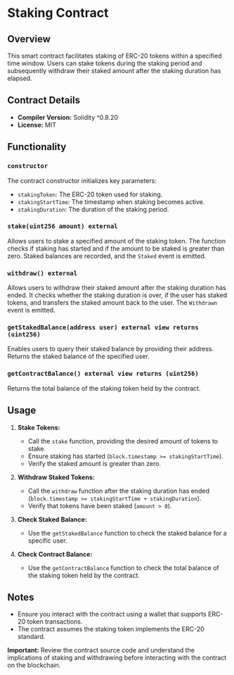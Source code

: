 # Staking Contract

## Overview

This smart contract facilitates staking of ERC-20 tokens within a specified time window. Users can stake tokens during the staking period and subsequently withdraw their staked amount after the staking duration has elapsed.

## Contract Details

- **Compiler Version:** Solidity ^0.8.20
- **License:** MIT

## Functionality

### `constructor`

The contract constructor initializes key parameters:

- `stakingToken`: The ERC-20 token used for staking.
- `stakingStartTime`: The timestamp when staking becomes active.
- `stakingDuration`: The duration of the staking period.

### `stake(uint256 amount) external`

Allows users to stake a specified amount of the staking token. The function checks if staking has started and if the amount to be staked is greater than zero. Staked balances are recorded, and the `Staked` event is emitted.

### `withdraw() external`

Allows users to withdraw their staked amount after the staking duration has ended. It checks whether the staking duration is over, if the user has staked tokens, and transfers the staked amount back to the user. The `Withdrawn` event is emitted.

### `getStakedBalance(address user) external view returns (uint256)`

Enables users to query their staked balance by providing their address. Returns the staked balance of the specified user.

### `getContractBalance() external view returns (uint256)`

Returns the total balance of the staking token held by the contract.

## Usage

1. **Stake Tokens:**
   - Call the `stake` function, providing the desired amount of tokens to stake.
   - Ensure staking has started (`block.timestamp >= stakingStartTime`).
   - Verify the staked amount is greater than zero.

2. **Withdraw Staked Tokens:**
   - Call the `withdraw` function after the staking duration has ended (`block.timestamp >= stakingStartTime + stakingDuration`).
   - Verify that tokens have been staked (`amount > 0`).

3. **Check Staked Balance:**
   - Use the `getStakedBalance` function to check the staked balance for a specific user.

4. **Check Contract Balance:**
   - Use the `getContractBalance` function to check the total balance of the staking token held by the contract.

## Notes

- Ensure you interact with the contract using a wallet that supports ERC-20 token transactions.
- The contract assumes the staking token implements the ERC-20 standard.

**Important:** Review the contract source code and understand the implications of staking and withdrawing before interacting with the contract on the blockchain.
